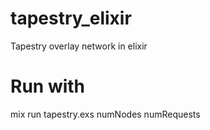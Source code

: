 # tapestry_elixir
Tapestry overlay network in elixir

# Run with
mix run tapestry.exs numNodes numRequests
